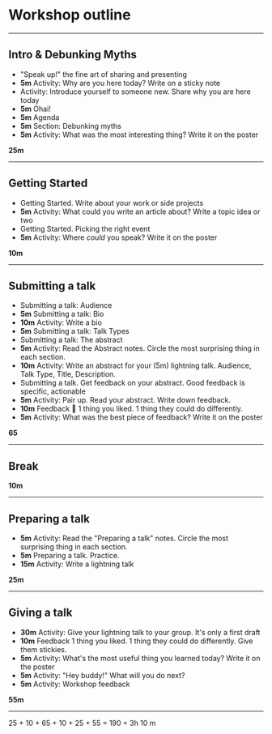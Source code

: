 # Workshop outline

---

## Intro & Debunking Myths

- "Speak up!" the fine art of sharing and presenting
- **5m** Activity: Why are you here today? Write on a sticky note
- Activity: Introduce yourself to someone new. Share why you are here today
- **5m** Ohai!
- **5m** Agenda
- **5m** Section: Debunking myths
- **5m** Activity: What was the most interesting thing? Write it on the poster

**25m**

---

## Getting Started

- Getting Started. Write about your work or side projects
- **5m** Activity: What could you write an article about? Write a topic idea or two
- Getting Started. Picking the right event
- **5m** Activity: Where *could* you speak? Write it on the poster

**10m**

---

## Submitting a talk

- Submitting a talk: Audience
- **5m** Submitting a talk: Bio
- **10m** Activity: Write a bio
- **5m** Submitting a talk: Talk Types
- Submitting a talk: The abstract
- **5m** Activity: Read the Abstract notes. Circle the most surprising thing in each section.
- **10m** Activity: Write an abstract for your (5m) lightning talk. Audience, Talk Type, Title, Description.
- Submitting a talk. Get feedback on your abstract. Good feedback is specific, actionable
- **5m** Activity: Pair up. Read your abstract. Write down feedback.
- **10m** Feedback :clap: 1 thing you liked. 1 thing they could do differently.
- **5m** Activity: What was the best piece of feedback? Write it on the poster

**65**

---

## Break

**10m**

---

## Preparing a talk

- **5m** Activity: Read the "Preparing a talk" notes. Circle the most surprising thing in each section.
- **5m** Preparing a talk. Practice.
- **15m** Activity: Write a lightning talk

**25m**

---

## Giving a talk

- **30m** Activity: Give your lightning talk to your group. It's only a first draft
- **10m** Feedback 1 thing you liked. 1 thing they could do differently. Give them stickies.
- **5m** Activity: What's the most useful thing you learned today? Write it on the poster
- **5m** Activity: "Hey buddy!" What will you do next?
- **5m** Activity: Workshop feedback

**55m**

---

25 + 10 + 65 + 10 + 25 + 55 = 190 = 3h 10 m

